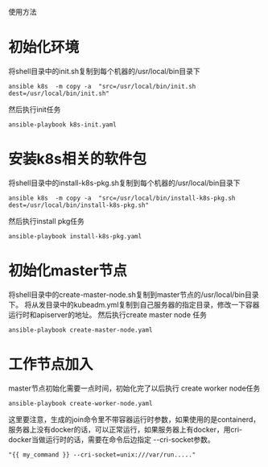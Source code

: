 使用方法
# 初始化环境
将shell目录中的init.sh复制到每个机器的/usr/local/bin目录下
```shell
ansible k8s  -m copy -a  "src=/usr/local/bin/init.sh dest=/usr/local/bin/init.sh"
```
然后执行init任务
```shell
ansible-playbook k8s-init.yaml
```
# 安装k8s相关的软件包
将shell目录中的install-k8s-pkg.sh复制到每个机器的/usr/local/bin目录下
```shell
ansible k8s  -m copy -a  "src=/usr/local/bin/install-k8s-pkg.sh dest=/usr/local/bin/install-k8s-pkg.sh"
```
然后执行install pkg任务
```shell
ansible-playbook install-k8s-pkg.yaml
```
# 初始化master节点
将shell目录中的create-master-node.sh复制到master节点的/usr/local/bin目录下。
将从发目录中的kubeadm.yml复制到自己服务器的指定目录，修改一下容器运行时和apiserver的地址。
然后执行create master node 任务
```shell
ansible-playbook create-master-node.yaml
```
# 工作节点加入
master节点初始化需要一点时间，初始化完了以后执行 create worker node任务
```shell
ansible-playbook create-worker-node.yaml
```
这里要注意，生成的join命令里不带容器运行时参数，如果使用的是containerd，服务器上没有docker的话，可以正常运行，如果服务器上有docker，用cri-docker当做运行时的话，需要在命令后边指定 --cri-socket参数。
```shell
"{{ my_command }} --cri-socket=unix:///var/run....."
```